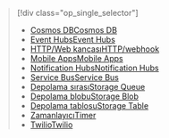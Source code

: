 
> [!div class="op_single_selector"]
> * [<span data-ttu-id="78242-101">Cosmos DB</span><span class="sxs-lookup"><span data-stu-id="78242-101">Cosmos DB</span></span>](../articles/azure-functions/functions-bindings-documentdb.md)  
> * [<span data-ttu-id="78242-102">Event Hubs</span><span class="sxs-lookup"><span data-stu-id="78242-102">Event Hubs</span></span>](../articles/azure-functions/functions-bindings-event-hubs.md)  
> * [<span data-ttu-id="78242-103">HTTP/Web kancası</span><span class="sxs-lookup"><span data-stu-id="78242-103">HTTP/webhook</span></span>](../articles/azure-functions/functions-bindings-http-webhook.md)  
> * [<span data-ttu-id="78242-104">Mobile Apps</span><span class="sxs-lookup"><span data-stu-id="78242-104">Mobile Apps</span></span>](../articles/azure-functions/functions-bindings-mobile-apps.md)  
> * [<span data-ttu-id="78242-105">Notification Hubs</span><span class="sxs-lookup"><span data-stu-id="78242-105">Notification Hubs</span></span>](../articles/azure-functions/functions-bindings-notification-hubs.md)  
> * [<span data-ttu-id="78242-106">Service Bus</span><span class="sxs-lookup"><span data-stu-id="78242-106">Service Bus</span></span>](../articles/azure-functions/functions-bindings-service-bus.md)  
> * [<span data-ttu-id="78242-107">Depolama sırası</span><span class="sxs-lookup"><span data-stu-id="78242-107">Storage Queue</span></span>](../articles/azure-functions/functions-bindings-storage-queue.md)  
> * [<span data-ttu-id="78242-108">Depolama blobu</span><span class="sxs-lookup"><span data-stu-id="78242-108">Storage Blob</span></span>](../articles/azure-functions/functions-bindings-storage-blob.md)  
> * [<span data-ttu-id="78242-109">Depolama tablosu</span><span class="sxs-lookup"><span data-stu-id="78242-109">Storage Table</span></span>](../articles/azure-functions/functions-bindings-storage-table.md)  
> * [<span data-ttu-id="78242-110">Zamanlayıcı</span><span class="sxs-lookup"><span data-stu-id="78242-110">Timer</span></span>](../articles/azure-functions/functions-bindings-timer.md)  
> * [<span data-ttu-id="78242-111">Twilio</span><span class="sxs-lookup"><span data-stu-id="78242-111">Twilio</span></span>](../articles/azure-functions/functions-bindings-twilio.md)  
> 
> 
